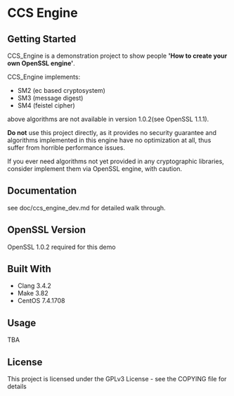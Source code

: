 # CCS Engine

## Getting Started

CCS_Engine is a demonstration project to show people **'How to create your own OpenSSL engine'**.

CCS_Engine implements:
  
* SM2 (ec based cryptosystem)
* SM3 (message digest)
* SM4 (feistel cipher) 

above algorithms are not available in version 1.0.2(see OpenSSL 1.1.1).

**Do not** use this project directly, as it provides no security guarantee and algorithms implemented in this engine have no optimization at all, thus suffer from horrible performance issues.

If you ever need algorithms not yet provided in any cryptographic libraries, consider implement them via OpenSSL engine, with caution.

## Documentation

see doc/ccs\_engine\_dev.md for detailed walk through.

## OpenSSL Version

OpenSSL 1.0.2 required for this demo

## Built With

* Clang 3.4.2
* Make 3.82
* CentOS 7.4.1708

## Usage
TBA

## License
This project is licensed under the GPLv3 License - see the COPYING file for details
